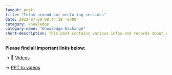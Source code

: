 ```yaml
---
layout: post
title: "Infos around our mentoring sessions"
date: 2022-07-20 08:44:38 -0400
category: knowledge
category-name: "Knowledge Exchange"
short-description: This post contains various infos and records about our mentoring session
---
```




**Please find all important links below:**

&rarr; :movie_camera: [Videos](https://web.microsoftstream.com/channel/76da5409-5ceb-4511-ad5b-5c909ea470c9)

&rarr; [PPT to videos](https://gocloudeteer.sharepoint.com/sites/CloudeteerGmbH/Freigegebene%20Dokumente/Forms/AllItems.aspx?newTargetListUrl=%2Fsites%2FCloudeteerGmbH%2FFreigegebene%20Dokumente&viewpath=%2Fsites%2FCloudeteerGmbH%2FFreigegebene%20Dokumente%2FForms%2FAllItems%2Easpx&id=%2Fsites%2FCloudeteerGmbH%2FFreigegebene%20Dokumente%2FGeneral%2F001%5FMENTORING&viewid=0a37cb76%2Dfd99%2D4cf4%2D8778%2D9c0c924cd1b4)
